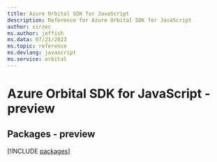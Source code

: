 ```yaml
---
title: Azure Orbital SDK for JavaScript
description: Reference for Azure Orbital SDK for JavaScript
author: xirzec
ms.author: jeffish
ms.data: 07/21/2023
ms.topic: reference
ms.devlang: javascript
ms.service: orbital
---
```

# Azure Orbital SDK for JavaScript - preview
## Packages - preview
[!INCLUDE [packages](orbital-index.md)]